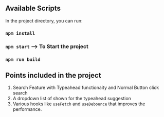 
## Available Scripts

In the project directory, you can run:

### `npm install`

### `npm start`  --> To Start the project

### `npm run build`


## Points included in the project

1. Search Feature with Typeahead functionaity and Normal Button click search
2. A dropdown list of shown for the typeahead suggestion
3. Various hooks like `useFetch` and `useDebounce` that improves the performance.
